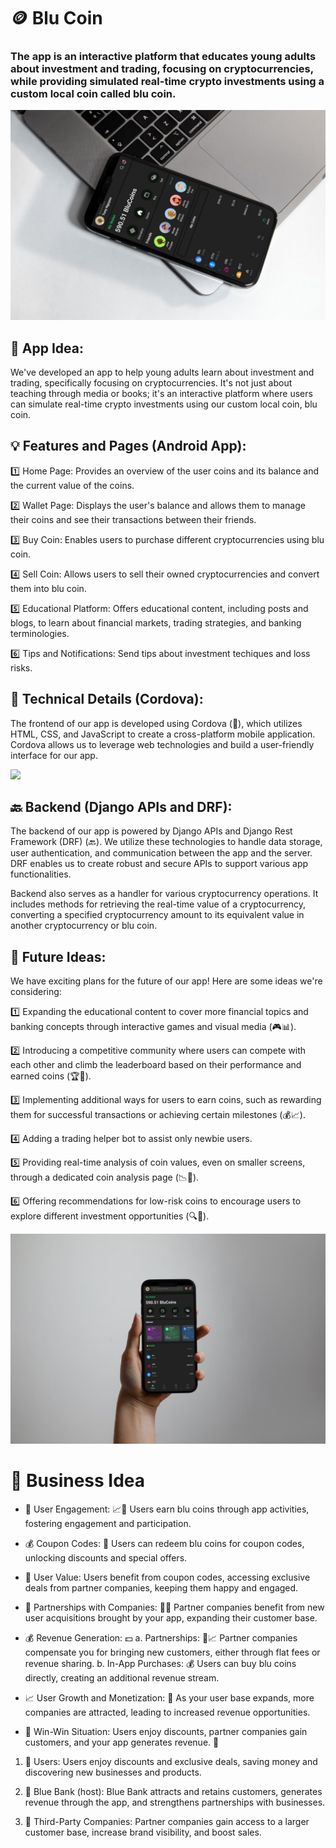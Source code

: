 # 🪙 Blu Coin

### The app is an interactive platform that educates young adults about investment and trading, focusing on cryptocurrencies, while providing simulated real-time crypto investments using a custom local coin called blu coin.



![](https://github.com/Revisto/wafer-app/blob/master/img/mk.jpg?raw=true)

## 📱 App Idea:
We've developed an app to help young adults learn about investment and trading, specifically focusing on cryptocurrencies. It's not just about teaching through media or books; it's an interactive platform where users can simulate real-time crypto investments using our custom local coin, blu coin.

## 💡 Features and Pages (Android App):
1️⃣ Home Page: Provides an overview of the user coins and its balance and the current value of the coins.

2️⃣ Wallet Page: Displays the user's balance and allows them to manage their coins and see their transactions between their friends.

3️⃣ Buy Coin: Enables users to purchase different cryptocurrencies using blu coin.

4️⃣ Sell Coin: Allows users to sell their owned cryptocurrencies and convert them into blu coin.

5️⃣ Educational Platform: Offers educational content, including posts and blogs, to learn about financial markets, trading strategies, and banking terminologies.

6️⃣ Tips and Notifications: Send tips about investment techiques and loss risks.

## 🔧 Technical Details (Cordova):
The frontend of our app is developed using Cordova (🔌), which utilizes HTML, CSS, and JavaScript to create a cross-platform mobile application. Cordova allows us to leverage web technologies and build a user-friendly interface for our app.

![](https://github.com/Revisto/wafer-app/blob/master/video/video.gif?raw=true)

## 🔙 Backend (Django APIs and DRF):
The backend of our app is powered by Django APIs and Django Rest Framework (DRF) (🔙). We utilize these technologies to handle data storage, user authentication, and communication between the app and the server. DRF enables us to create robust and secure APIs to support various app functionalities.

Backend also serves as a handler for various cryptocurrency operations. It includes methods for retrieving the real-time value of a cryptocurrency, converting a specified cryptocurrency amount to its equivalent value in another cryptocurrency or blu coin.



## 🚀 Future Ideas:
We have exciting plans for the future of our app! Here are some ideas we're considering:

1️⃣ Expanding the educational content to cover more financial topics and banking concepts through interactive games and visual media (🎮📊).

2️⃣ Introducing a competitive community where users can compete with each other and climb the leaderboard based on their performance and earned coins (🏆🤝).

3️⃣ Implementing additional ways for users to earn coins, such as rewarding them for successful transactions or achieving certain milestones (💰📈).

4️⃣ Adding a trading helper bot to assist only newbie users.

5️⃣ Providing real-time analysis of coin values, even on smaller screens, through a dedicated coin analysis page (📉📱).

6️⃣ Offering recommendations for low-risk coins to encourage users to explore different investment opportunities (🔍💼).


![](https://github.com/Revisto/wafer-app/blob/master/img/mk2.jpg?raw=true)

# 🤝 Business Idea

- 💼 User Engagement: 📈💙 Users earn blu coins through app activities, fostering engagement and participation.

- 💰 Coupon Codes: 💸 Users can redeem blu coins for coupon codes, unlocking discounts and special offers.

- 👥 User Value: Users benefit from coupon codes, accessing exclusive deals from partner companies, keeping them happy and engaged.

- 🤝 Partnerships with Companies: 🏢🤝 Partner companies benefit from new user acquisitions brought by your app, expanding their customer base.

- 💰 Revenue Generation: 💵
a. Partnerships: 💼📈 Partner companies compensate you for bringing new customers, either through flat fees or revenue sharing.
b. In-App Purchases: 💰 Users can buy blu coins directly, creating an additional revenue stream.

- 📈 User Growth and Monetization: 🚀 As your user base expands, more companies are attracted, leading to increased revenue opportunities.

- 🎉 Win-Win Situation: Users enjoy discounts, partner companies gain customers, and your app generates revenue. 🙌

1. 🎉 Users: Users enjoy discounts and exclusive deals, saving money and discovering new businesses and products.

2. 🎉 Blue Bank (host): Blue Bank attracts and retains customers, generates revenue through the app, and strengthens partnerships with businesses.

3. 🎉 Third-Party Companies: Partner companies gain access to a larger customer base, increase brand visibility, and boost sales.
